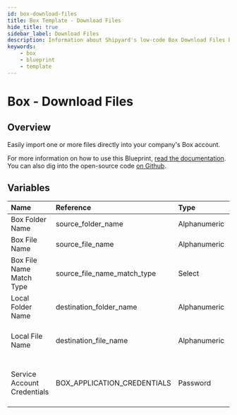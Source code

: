 ```yaml
---
id: box-download-files
title: Box Template - Download Files
hide_title: true
sidebar_label: Download Files
description: Information about Shipyard's low-code Box Download Files blueprint. Easily import one or more files directly into your company&#39;s Box account.
keywords:
    - box
    - blueprint
    - template
---
```


# Box - Download Files

## Overview

Easily import one or more files directly into your company&#39;s Box account.


For more information on how to use this Blueprint, [read the documentation](https://www.shipyardapp.com/docs/blueprint-library/box). You can also dig into the open-source code [on Github](https://github.com/shipyardapp/box-blueprints).

## Variables

| Name | Reference | Type | Required | Default | Options | Description |
|:---|:---|:---|:---|:---|:---|:---|
| Box Folder Name | source_folder_name | Alphanumeric | :heavy_minus_sign: |  | - | - |
| Box File Name | source_file_name | Alphanumeric | :white_check_mark: |  | - | - |
| Box File Name Match Type | source_file_name_match_type | Select | :white_check_mark: | exact_match | `Exact Match`, `Regex Match` | - |
| Local Folder Name | destination_folder_name | Alphanumeric | :heavy_minus_sign: |  | - | - |
| Local File Name | destination_file_name | Alphanumeric | :heavy_minus_sign: |  | - | If left blank, will retain the original file name |
| Service Account Credentials | BOX_APPLICATION_CREDENTIALS | Password | :white_check_mark: |  | - | JSON from a Box Service Account key |


